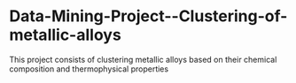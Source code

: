 # Data-Mining-Project--Clustering-of-metallic-alloys

This project consists of clustering metallic alloys based on their chemical composition and thermophysical properties
